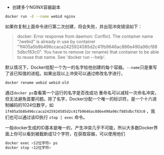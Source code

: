 - 创建多个NGINX容器副本
```sh
docker run -d --name webid nginx
```
如果你复制上面命令进行第二次创建，将会失败，并出现冲突错误如下：
>docker: Error response from daemon: Conflict. The container name "/webid" is already in use by container "1f405a5b8b496ccaca2425924585d2c41fb9646ac886e490a96cf885dbcf83c0". You have to remove (or rename) that container to be able to reuse that name.
See 'docker run --help'. 

默认情况下，Docker给配一个为一的名字给他创建的每个容器。`--name`只是重写了该已知值的进程。如果出现以上冲突可以通过修改名字进行，
```sh
docker rename webid webid-old
```
通过`docker ps`查看第一个运行的名字是否改成功
重命名可以减轻一次命名冲突，但无法避免首要问题。除了名字，Docker分配一个唯一的标识符，是一个十六进制编码的1024位数字，如`1f405a5b8b496ccaca2425924585d2c41fb9646ac886e490a96cf885dbcf83c0`
，我们也可以通过该ID执行 `stop | exec` 命令。

一般docker生成的ID基本是唯一的，产生冲突几乎不可能，所以大多数Docker界面上你可以看到被截断成12个字符，在获取容器，可以使用他们
```sh
docker exec <12位字符> ps
docker stop <12位字符> 
```
